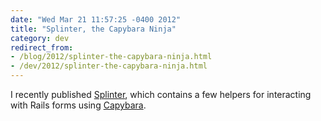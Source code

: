 ```yaml
---
date: "Wed Mar 21 11:57:25 -0400 2012"
title: "Splinter, the Capybara Ninja"
category: dev
redirect_from:
- /blog/2012/splinter-the-capybara-ninja.html
- /dev/2012/splinter-the-capybara-ninja.html
---
```


I recently published [Splinter](https://github.com/site5/splinter), which
contains a few helpers for interacting with Rails forms using
[Capybara](https://github.com/jnicklas/capybara).
